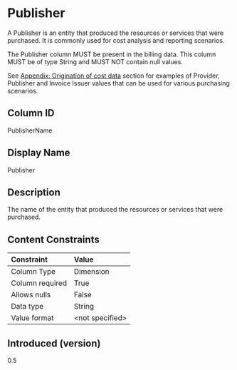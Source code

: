 # Publisher

A Publisher is an entity that produced the resources or services that were purchased. It is commonly used for cost
analysis and reporting scenarios.

The Publisher column MUST be present in the billing data. This column MUST be of type String and MUST NOT contain null
values.

See [Appendix: Origination of cost data](#originationofcostdata) section for examples of Provider, Publisher and
Invoice Issuer values that can be used for various purchasing scenarios.

## Column ID

PublisherName

## Display Name

Publisher

## Description

The name of the entity that produced the resources or services that were purchased.

## Content Constraints

| Constraint      | Value           |
|:----------------|:----------------|
| Column Type     | Dimension       |
| Column required | True            |
| Allows nulls    | False           |
| Data type       | String          |
| Value format    | \<not specified> |

## Introduced (version)

0.5
